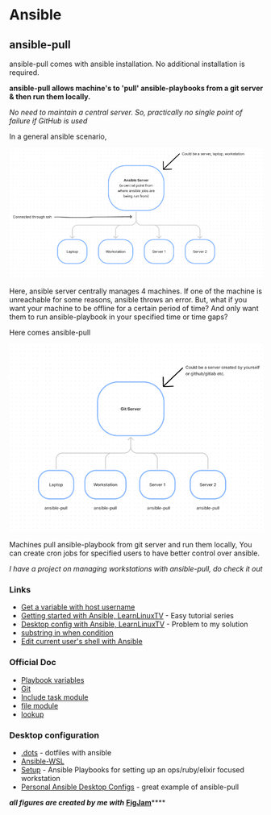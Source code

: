 # Ansible

## ansible-pull

ansible-pull comes with ansible installation. No additional installation is required.

**ansible-pull allows machine's to 'pull' ansible-playbooks from a git server & then run them locally.**

_No need to maintain a central server. So, practically no single point of failure if GitHub is used_

In a general ansible scenario,

![normal ansible scenario](../.gitbook/assets/image%20%282%29.png)

Here, ansible server centrally manages 4 machines. If one of the machine is unreachable for some reasons, ansible throws an error. But, what if you want your machine to be offline for a certain period of time? And only want them to run ansible-playbook in your specified time or time gaps?

Here comes ansible-pull

![typical ansible-pull scenario](../.gitbook/assets/image%20%283%29.png)

Machines pull ansible-playbook from git server and run them locally, You can create cron jobs for specified users to have better control over ansible.

_I have a project on managing workstations with ansible-pull, do check it out_

### Links

* [Get a variable with host username](https://stackoverflow.com/questions/26394096/how-do-i-get-a-variable-with-the-name-of-the-user-running-ansible)
* [Getting started with Ansible, LearnLinuxTV](https://www.youtube.com/playlist?list=PLT98CRl2KxKEUHie1m24-wkyHpEsa4Y70) - Easy tutorial series
* [Desktop config with Ansible, LearnLinuxTV](https://www.youtube.com/watch?v=gIDywsGBqf4) - Problem to my solution
* [substring in when condition](https://stackoverflow.com/questions/36496911/run-an-ansible-task-only-when-the-variable-contains-a-specific-string)
* [Edit current user's shell with Ansible](https://stackoverflow.com/questions/43560657/edit-current-users-shell-with-ansible)

### Official Doc

* [Playbook variables](https://docs.ansible.com/ansible/latest/user_guide/playbooks_variables.html)
* [Git](https://docs.ansible.com/ansible/latest/collections/ansible/builtin/git_module.html) 
* [Include task module](https://docs.ansible.com/ansible/latest/collections/ansible/builtin/include_tasks_module.html)
* [file module](https://docs.ansible.com/ansible/latest/collections/ansible/builtin/file_module.html)
* [lookup](https://docs.ansible.com/ansible/latest/plugins/lookup.html)

### Desktop configuration

* [.dots](https://github.com/Addvilz/dots) - dotfiles with ansible
* [Ansible-WSL](https://github.com/Wintus/Ansible-WSL)
* [Setup](https://github.com/jasonwc/setup) - Ansible Playbooks for setting up an ops/ruby/elixir focused workstation
* [Personal Ansible Desktop Configs](https://github.com/LearnLinuxTV/personal_ansible_desktop_configs) - great example of ansible-pull

_**all figures are created by me with**_ [**FigJam**](https://www.figma.com/figjam/)\*\*\*\*

